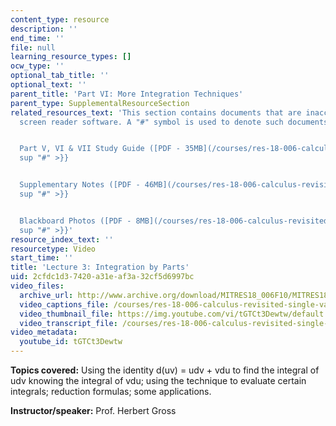 ```yaml
---
content_type: resource
description: ''
end_time: ''
file: null
learning_resource_types: []
ocw_type: ''
optional_tab_title: ''
optional_text: ''
parent_title: 'Part VI: More Integration Techniques'
parent_type: SupplementalResourceSection
related_resources_text: 'This section contains documents that are inaccessible to
  screen reader software. A "#" symbol is used to denote such documents.


  Part V, VI & VII Study Guide ([PDF - 35MB](/courses/res-18-006-calculus-revisited-single-variable-calculus-fall-2010/resources/mitres_18_006_study_5_6_7)){{<
  sup "#" >}}


  Supplementary Notes ([PDF - 46MB](/courses/res-18-006-calculus-revisited-single-variable-calculus-fall-2010/resources/mitres_18_006_supp_notes-1)){{<
  sup "#" >}}


  Blackboard Photos ([PDF - 8MB](/courses/res-18-006-calculus-revisited-single-variable-calculus-fall-2010/resources/mitres_18_006_blackboard-1)){{<
  sup "#" >}}'
resource_index_text: ''
resourcetype: Video
start_time: ''
title: 'Lecture 3: Integration by Parts'
uid: 2cfdc1d3-7420-a31e-af3a-32cf5d6997bc
video_files:
  archive_url: http://www.archive.org/download/MITRES18_006F10/MITRES18_006F10_26_0603_300k.mp4
  video_captions_file: /courses/res-18-006-calculus-revisited-single-variable-calculus-fall-2010/756eefcef9975d96b4356601da42a51d_tGTCt3Dewtw.vtt
  video_thumbnail_file: https://img.youtube.com/vi/tGTCt3Dewtw/default.jpg
  video_transcript_file: /courses/res-18-006-calculus-revisited-single-variable-calculus-fall-2010/9a4f0c1bd28d09222646a8640c5c8bc2_tGTCt3Dewtw.pdf
video_metadata:
  youtube_id: tGTCt3Dewtw
---
```


**Topics covered:** Using the identity d(uv) = udv + vdu to find the integral of udv knowing the integral of vdu; using the technique to evaluate certain integrals; reduction formulas; some applications.

**Instructor/speaker:** Prof. Herbert Gross
